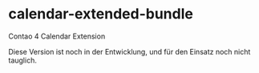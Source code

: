 # calendar-extended-bundle
Contao 4 Calendar Extension

Diese Version ist noch in der Entwicklung, und für den Einsatz noch nicht tauglich.
